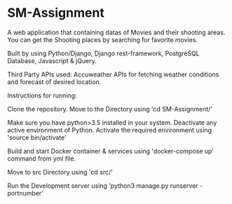# SM-Assignment
A web application that containing datas of Movies and their shooting areas. You can get the Shooting places by searching for favorite movies. 

Built by using Python/Django, Django rest-framework, PostgreSQL Database, Javascript & jQuery.

Third Party APIs used: Accuweather APIs for fetching weather conditions and forecast of desired location.

Instructions for running:

Clone the repository. Move to the Directory using 'cd SM-Assignment/'

Make sure you have python>3.5 installed in your system. Deactivate any active environment of Python. Activate the required environment using 'source bin/activate'

Build and start Docker container & services using 'docker-compose up' command from yml file.

Move to src Directory using 'cd src/'

Run the Development server using 'python3 manage.py runserver -portnumber'

